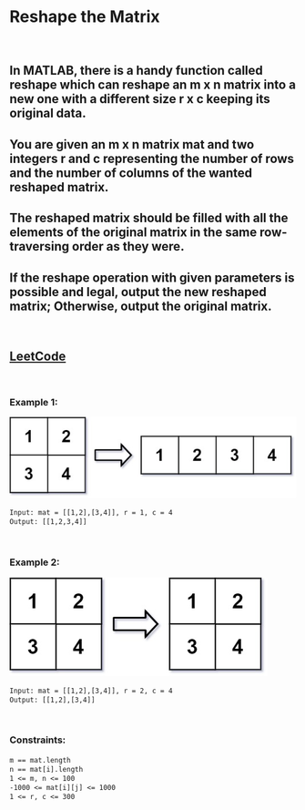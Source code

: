 # Reshape the Matrix

<br>

## In MATLAB, there is a handy function called reshape which can reshape an m x n matrix into a new one with a different size r x c keeping its original data.

## You are given an m x n matrix mat and two integers r and c representing the number of rows and the number of columns of the wanted reshaped matrix.

## The reshaped matrix should be filled with all the elements of the original matrix in the same row-traversing order as they were.

## If the reshape operation with given parameters is possible and legal, output the new reshaped matrix; Otherwise, output the original matrix.

<br>

## [LeetCode](https://leetcode.com/problems/reshape-the-matrix/)

<br>

### Example 1:

![reshape1](assets/reshape1-grid.jpg)
```
Input: mat = [[1,2],[3,4]], r = 1, c = 4
Output: [[1,2,3,4]]
```

<br>

### Example 2:
![reshape2](assets/reshape2-grid.jpg)
```
Input: mat = [[1,2],[3,4]], r = 2, c = 4
Output: [[1,2],[3,4]]
``` 

<br>

### Constraints:
```
m == mat.length
n == mat[i].length
1 <= m, n <= 100
-1000 <= mat[i][j] <= 1000
1 <= r, c <= 300
```